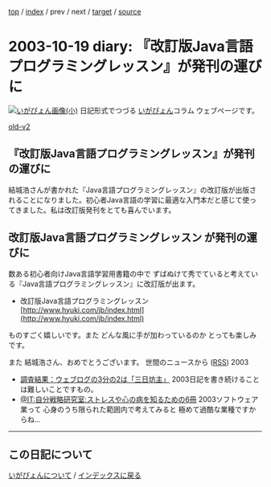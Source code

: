 [top](https://igapyon.github.io/diary/) 
 / [index](https://igapyon.github.io/diary/2003/index.html) 
 / prev 
 / next 
 / [target](https://igapyon.github.io/diary/2003/ig031019.html) 
 / [source](https://github.com/igapyon/diary/blob/gh-pages/2003/ig031019.html.src.md) 

2003-10-19 diary: 『改訂版Java言語プログラミングレッスン』が発刊の運びに
=====================================================================================================
[![いがぴょん画像(小)](https://igapyon.github.io/diary/images/iga200306s.jpg "いがぴょん")](https://igapyon.github.io/diary/memo/memoigapyon.html) 日記形式でつづる [いがぴょん](https://igapyon.github.io/diary/memo/memoigapyon.html)コラム ウェブページです。

[old-v2](ig031019-orig.html)

## 『改訂版Java言語プログラミングレッスン』が発刊の運びに

結城浩さんが書かれた『Java言語プログラミングレッスン』の改訂版が出版されることになりました。初心者Java言語の学習に最適な入門本だと感じて使ってきました。私は改訂版発刊をとても喜んでいます。

## 改訂版Java言語プログラミングレッスン が発刊の運びに

数ある初心者向けJava言語学習用書籍の中で ずばぬけて秀でていると考えている『Java言語プログラミングレッスン』に改訂版が出ます。

* 改訂版Java言語プログラミングレッスン
  [http://www.hyuki.com/jb/index.html](http://www.hyuki.com/jb/index.html)

ものすごく嬉しいです。また どんな風に手が加わっているのか とっても楽しみです。

また 結城浩さん、おめでとうございます。
世間のニュースから ([RSS](ig031019-news.xml)) 2003
* [調査結果：ウェブログの3分の2は「三日坊主」](http://www.hotwired.co.jp/news/news/culture/story/20031017205.html)  2003日記を書き続けることは難しいことですもの。
* [@IT:自分戦略研究室:ストレスや心の病を知るための6冊](http://jibun.atmarkit.co.jp/ljibun01/rensai/bookreview04/review01.html)  2003ソフトウェア業って 心身のうち限られた範囲内で考えてみると 極めて過酷な業種ですからね…


----------------------------------------------------------------------------------------------------

## この日記について
[いがぴょんについて](https://igapyon.github.io/diary/memo/memoigapyon.html) / [インデックスに戻る](https://igapyon.github.io/diary/idxall.html)
